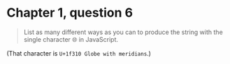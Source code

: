 # Chapter 1, question 6

> List as many different ways as you can to produce the string with the single character 🌐 in JavaScript.

(That character is `U+1f310 Globe with meridians`.)
